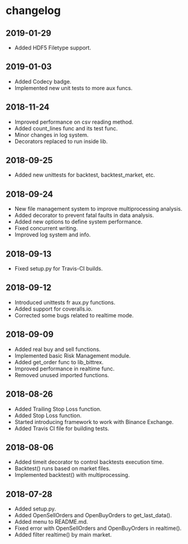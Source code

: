 # changelog

## 2019-01-29

*   Added HDF5 Filetype support.

## 2019-01-03

*   Added Codecy badge.
*   Implemented new unit tests to more aux funcs. 

## 2018-11-24

*   Improved performance on csv reading method.
*   Added count_lines func and its test func.
*   Minor changes in log system.
*   Decorators replaced to run inside lib.

## 2018-09-25

*   Added new unittests for backtest, backtest_market, etc.

## 2018-09-24

*   New file management system to improve multiprocessing analysis.
*   Added decorator to prevent fatal faults in data analysis.
*   Added new options to define system performance.
*   Fixed concurrent writing.
*   Improved log system and info.

## 2018-09-13

*   Fixed setup.py for Travis-CI builds.

## 2018-09-12

*   Introduced unittests fr aux.py functions.
*   Added support for coveralls.io.
*   Corrected some bugs related to realtime mode.

## 2018-09-09

*   Added real buy and sell functions.
*   Implemented basic Risk Management module.
*   Added get_order func to lib_bittrex.
*   Improved performance in realtime func.
*   Removed unused imported functions.

## 2018-08-26

*   Added Trailing Stop Loss function.
*   Added Stop Loss function.
*   Started introducing framework to work with Binance Exchange.
*   Added Travis CI file for building tests.

## 2018-08-06

*   Added timeit decorator to control backtests execution time.
*   Backtest() runs based on market files.
*   Implemented backtest() with multiprocessing.

## 2018-07-28

*   Added setup.py.
*   Added OpenSellOrders and OpenBuyOrders to get_last_data().
*   Added menu to README.md.
*   Fixed error with OpenSellOrders and OpenBuyOrders in realtime().
*   Added filter realtime() by main market.
